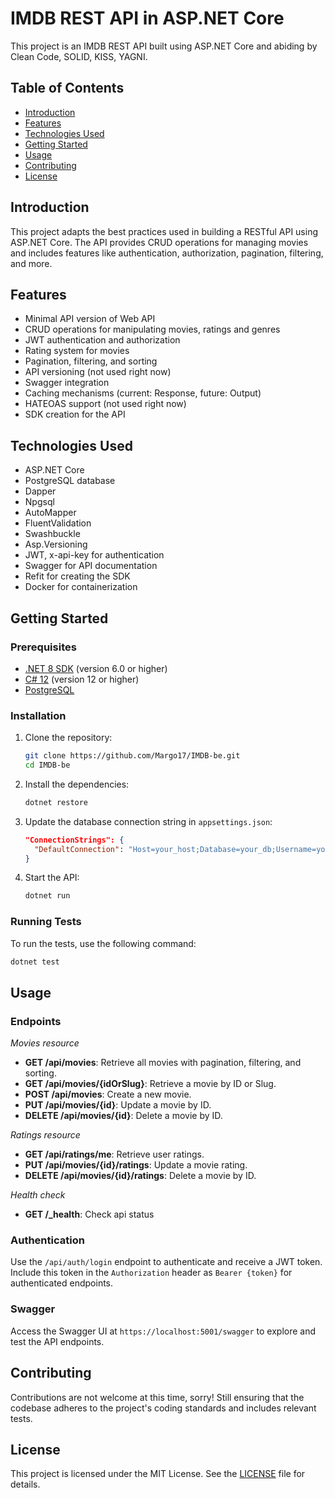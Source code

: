 # IMDB REST API in ASP.NET Core

This project is an IMDB REST API built using ASP.NET Core and abiding by Clean Code, SOLID, KISS, YAGNI.

## Table of Contents

- [Introduction](#introduction)
- [Features](#features)
- [Technologies Used](#technologies-used)
- [Getting Started](#getting-started)
- [Usage](#usage)
- [Contributing](#contributing)
- [License](#license)

## Introduction

This project adapts the best practices used in building a RESTful API using ASP.NET Core. The API provides CRUD operations for managing movies and includes features like authentication, authorization, pagination, filtering, and more.

## Features

- Minimal API version of Web API
- CRUD operations for manipulating movies, ratings and genres
- JWT authentication and authorization
- Rating system for movies
- Pagination, filtering, and sorting
- API versioning (not used right now)
- Swagger integration
- Caching mechanisms (current: Response, future: Output)
- HATEOAS support (not used right now)
- SDK creation for the API

## Technologies Used

- ASP.NET Core
- PostgreSQL database
- Dapper
- Npgsql
- AutoMapper
- FluentValidation
- Swashbuckle
- Asp.Versioning
- JWT, x-api-key for authentication
- Swagger for API documentation
- Refit for creating the SDK
- Docker for containerization

## Getting Started

### Prerequisites

- [.NET 8 SDK](https://dotnet.microsoft.com/download/dotnet/8.0) (version 6.0 or higher)
- [C# 12](https://learn.microsoft.com/en-us/dotnet/csharp/whats-new/csharp-12) (version 12 or higher)
- [PostgreSQL](https://www.postgresql.org/)

### Installation

1. Clone the repository:

   ```bash
   git clone https://github.com/Margo17/IMDB-be.git
   cd IMDB-be
   ```

2. Install the dependencies:

   ```bash
   dotnet restore
   ```

3. Update the database connection string in `appsettings.json`:

   ```json
   "ConnectionStrings": {
     "DefaultConnection": "Host=your_host;Database=your_db;Username=your_user;Password=your_password"
   }
   ```

4. Start the API:

   ```bash
   dotnet run
   ```

### Running Tests

To run the tests, use the following command:

```bash
dotnet test
```

## Usage

### Endpoints

_Movies resource_
- **GET /api/movies**: Retrieve all movies with pagination, filtering, and sorting.
- **GET /api/movies/{idOrSlug}**: Retrieve a movie by ID or Slug.
- **POST /api/movies**: Create a new movie.
- **PUT /api/movies/{id}**: Update a movie by ID.
- **DELETE /api/movies/{id}**: Delete a movie by ID.

_Ratings resource_
- **GET /api/ratings/me**: Retrieve user ratings.
- **PUT /api/movies/{id}/ratings**: Update a movie rating.
- **DELETE /api/movies/{id}/ratings**: Delete a movie by ID.

_Health check_
- **GET /_health**: Check api status

### Authentication

Use the `/api/auth/login` endpoint to authenticate and receive a JWT token. Include this token in the `Authorization` header as `Bearer {token}` for authenticated endpoints.

### Swagger

Access the Swagger UI at `https://localhost:5001/swagger` to explore and test the API endpoints.

## Contributing

Contributions are not welcome at this time, sorry! Still ensuring that the codebase adheres to the project's coding standards and includes relevant tests.

## License

This project is licensed under the MIT License. See the [LICENSE](https://opensource.org/license/mit) file for details.
